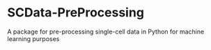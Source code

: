 # SCData-PreProcessing
A package for pre-processing single-cell data in Python for machine learning purposes
